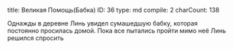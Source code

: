 title:          Великая Помощь(Бабка)
ID:             36
type:           md
compile:        2
charCount:      138


Однажды в деревне Линь увидел сумашедшую бабку, которая постоянно просилась домой. Пока все пытались пройти мимо неё Линь решился спросить